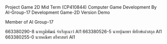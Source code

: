 Project Game 2D Mid Term (CP410844) Computer Game Development By AI-Group-17
Development Game-2D Version Demo

Member of AI Group-17

663380290-8	นายภูมิพัฒน์ จำเริญเนาว์	AI1
663380526-5	นายปุณยธร พิทักษ์เผ่าสกุล	AI1
663380255-0	นายคณิศร ตรีศาสตร์	AI1
